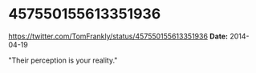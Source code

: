 # 457550155613351936
https://twitter.com/TomFrankly/status/457550155613351936
**Date:** 2014-04-19

"Their perception is your reality."
